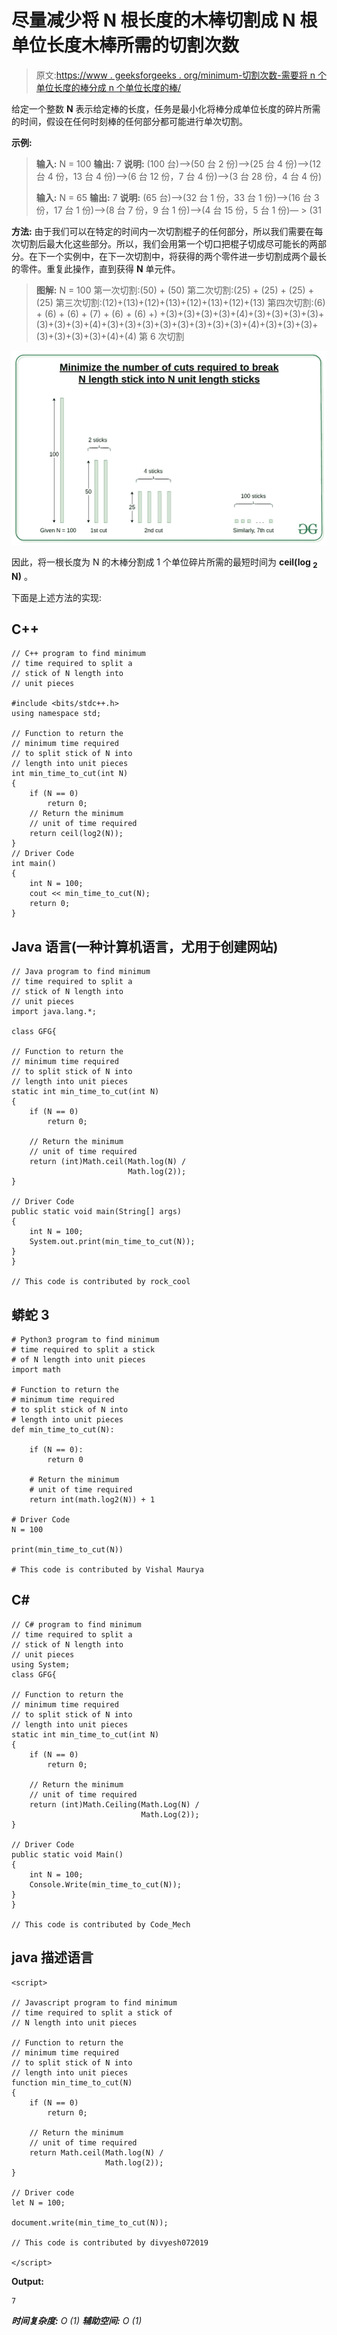 # 尽量减少将 N 根长度的木棒切割成 N 根单位长度木棒所需的切割次数

> 原文:[https://www . geeksforgeeks . org/minimum-切割次数-需要将 n 个单位长度的棒分成 n 个单位长度的棒/](https://www.geeksforgeeks.org/minimize-number-of-cuts-required-to-break-n-length-stick-into-n-unit-length-sticks/)

给定一个整数 **N** 表示给定棒的长度，任务是最小化将棒分成单位长度的碎片所需的时间，假设在任何时刻棒的任何部分都可能进行单次切割。

**示例:**

> **输入:** N = 100
> **输出:** 7
> **说明:**
> (100 台)—>(50 台 2 份)—>(25 台 4 份)—>(12 台 4 份，13 台 4 份)—>(6 台 12 份，7 台 4 份)—>(3 台 28 份，4 台 4 份)
> 
> **输入:** N = 65
> **输出:** 7
> **说明:**
> (65 台)—>(32 台 1 份，33 台 1 份)—>(16 台 3 份，17 台 1 份)—>(8 台 7 份，9 台 1 份)—>(4 台 15 份，5 台 1 份)— > (31

**方法:**
由于我们可以在特定的时间内一次切割棍子的任何部分，所以我们需要在每次切割后最大化这些部分。所以，我们会用第一个切口把棍子切成尽可能长的两部分。在下一个实例中，在下一次切割中，将获得的两个零件进一步切割成两个最长的零件。重复此操作，直到获得 **N** 单元件。

> **图解:**
> N = 100
> 第一次切割:(50) + (50)
> 第二次切割:(25) + (25) + (25) + (25)
> 第三次切割:(12)+(13)+(12)+(13)+(12)+(13)+(12)+(13)
> 第四次切割:(6) + (6) + (6) + (7) + (6) + (6) +) +(3)+(3)+(3)+(3)+(4)+(3)+(3)+(3)+(3)+(3)+(3)+(3)+(4)+(3)+(3)+(3)+(3)+(3)+(3)+(3)+(3)+(4)+(3)+(3)+(3)+(3)+(3)+(3)+(3)+(4)+(4)
> 第 6 次切割

![](img/21e3624851d5d8cd746a6a2a061f0e39.png)

因此，将一根长度为 N 的木棒分割成 1 个单位碎片所需的最短时间为 **ceil(log <sub>2</sub> N)** 。

下面是上述方法的实现:

## C++

```
// C++ program to find minimum
// time required to split a
// stick of N length into
// unit pieces

#include <bits/stdc++.h>
using namespace std;

// Function to return the
// minimum time required
// to split stick of N into
// length into unit pieces
int min_time_to_cut(int N)
{
    if (N == 0)
        return 0;
    // Return the minimum
    // unit of time required
    return ceil(log2(N));
}
// Driver Code
int main()
{
    int N = 100;
    cout << min_time_to_cut(N);
    return 0;
}
```

## Java 语言(一种计算机语言，尤用于创建网站)

```
// Java program to find minimum
// time required to split a
// stick of N length into
// unit pieces
import java.lang.*;

class GFG{

// Function to return the
// minimum time required
// to split stick of N into
// length into unit pieces
static int min_time_to_cut(int N)
{
    if (N == 0)
        return 0;

    // Return the minimum
    // unit of time required
    return (int)Math.ceil(Math.log(N) /
                          Math.log(2));
}

// Driver Code
public static void main(String[] args)
{
    int N = 100;
    System.out.print(min_time_to_cut(N));
}
}

// This code is contributed by rock_cool
```

## 蟒蛇 3

```
# Python3 program to find minimum
# time required to split a stick
# of N length into unit pieces
import math

# Function to return the
# minimum time required
# to split stick of N into
# length into unit pieces
def min_time_to_cut(N):

    if (N == 0):
        return 0

    # Return the minimum
    # unit of time required
    return int(math.log2(N)) + 1

# Driver Code
N = 100

print(min_time_to_cut(N))

# This code is contributed by Vishal Maurya
```

## C#

```
// C# program to find minimum
// time required to split a
// stick of N length into
// unit pieces
using System;
class GFG{

// Function to return the
// minimum time required
// to split stick of N into
// length into unit pieces
static int min_time_to_cut(int N)
{
    if (N == 0)
        return 0;

    // Return the minimum
    // unit of time required
    return (int)Math.Ceiling(Math.Log(N) /
                             Math.Log(2));
}

// Driver Code
public static void Main()
{
    int N = 100;
    Console.Write(min_time_to_cut(N));
}
}

// This code is contributed by Code_Mech
```

## java 描述语言

```
<script>

// Javascript program to find minimum
// time required to split a stick of
// N length into unit pieces

// Function to return the
// minimum time required
// to split stick of N into
// length into unit pieces
function min_time_to_cut(N)
{
    if (N == 0)
        return 0;

    // Return the minimum
    // unit of time required
    return Math.ceil(Math.log(N) /
                     Math.log(2));
}

// Driver code
let N = 100;

document.write(min_time_to_cut(N));

// This code is contributed by divyesh072019

</script>
```

**Output:** 

```
7
```

***时间复杂度:** O (1)*
***辅助空间:** O (1)*